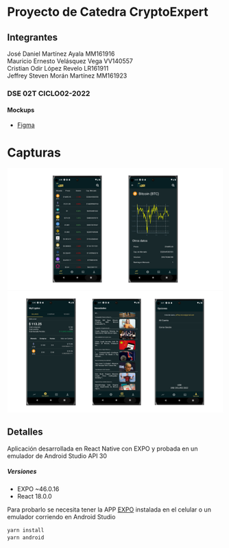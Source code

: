 # Proyecto de Catedra CryptoExpert

## Integrantes 
José Daniel Martínez Ayala MM161916  </br>
Mauricio Ernesto Velásquez Vega VV140557 </br>
Cristian Odir López Revelo LR161911  </br>
Jeffrey Steven Morán Martínez MM161923  </br>

### DSE 02T CICLO02-2022

#### Mockups
- [Figma](https://www.figma.com/proto/utNslcQW3aVwSUk2pq6BYH/CryptoExpert?node-id=76%3A47&scaling=scale-down&page-id=0%3A1&starting-point-node-id=2%3A2)

# Capturas
![Screenshots1](assets/screenshots/screens1.png)
![Screenshots2](assets/screenshots/screens2.png)

## Detalles
Aplicación desarrollada en React Native con EXPO y probada en un emulador de Android Studio API 30

##### Versiones
- EXPO ~46.0.16
- React 18.0.0

Para probarlo se necesita tener la APP [EXPO](https://play.google.com/store/apps/details?id=host.exp.exponent) instalada en el celular o un emulador corriendo en Android Studio
~~~sh
yarn install
yarn android
~~~